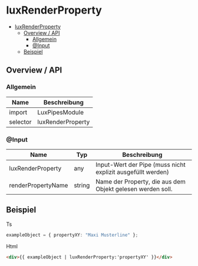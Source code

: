 # luxRenderProperty

- [luxRenderProperty](#luxrenderproperty)
  - [Overview / API](#overview--api)
    - [Allgemein](#allgemein)
    - [@Input](#input)
  - [Beispiel](#beispiel)

## Overview / API

### Allgemein

| Name     | Beschreibung      |
| -------- | ----------------- |
| import   | LuxPipesModule    |
| selector | luxRenderProperty |

### @Input

| Name               | Typ    | Beschreibung                                                |
| ------------------ | ------ | ----------------------------------------------------------- |
| luxRenderProperty  | any    | Input-Wert der Pipe (muss nicht explizit ausgefüllt werden) |
| renderPropertyName | string | Name der Property, die aus dem Objekt gelesen werden soll.  |

## Beispiel

Ts

```typescript
exampleObject = { propertyXY: "Maxi Musterline" };
```

Html

```html
<div>{{ exampleObject | luxRenderProperty:'propertyXY' }}</div>
```
